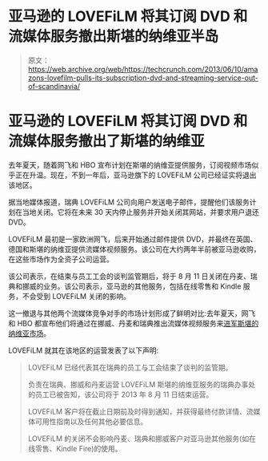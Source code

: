 # 亚马逊的 LOVEFiLM 将其订阅 DVD 和流媒体服务撤出斯堪的纳维亚半岛

> 原文：<https://web.archive.org/web/https://techcrunch.com/2013/06/10/amazons-lovefilm-pulls-its-subscription-dvd-and-streaming-service-out-of-scandinavia/>

# 亚马逊的 LOVEFiLM 将其订阅 DVD 和流媒体服务撤出了斯堪的纳维亚

去年夏天，随着网飞和 HBO 宣布计划在斯堪的纳维亚提供服务，订阅视频市场似乎正在升温。现在，不到一年后，亚马逊旗下的 LOVEFiLM 公司已经证实将退出该地区。

据当地媒体报道，瑞典 LOVEFiLM 公司向用户发送电子邮件，提醒他们该服务计划在当地关闭。它将在未来 30 天内停止服务并开始关闭其网站，并要求用户退还 DVD。

LOVEFiLM 最初是一家欧洲网飞，后来开始通过邮件提供 DVD，并最终在英国、德国和斯堪的纳维亚提供流媒体视频服务。该公司在大约两年半前被亚马逊收购，在这些市场作为全资子公司运营。

该公司表示，在结束与员工工会的谈判监管期后，将于 8 月 11 日关闭在丹麦、瑞典和挪威的业务。该公司表示，亚马逊的其他服务，包括在线零售和 Kindle 服务，不会受到 LOVEFiLM 关闭的影响。

这一撤退与其他两个流媒体竞争对手的市场计划形成了鲜明对比:去年夏天，网飞和 HBO 都宣布他们将通过在挪威、丹麦和瑞典推出流媒体视频服务来[进军斯堪的纳维亚市场](https://web.archive.org/web/20230228175027/https://techcrunch.com/2012/10/26/hbo-nordic-delay/)。

LOVEFiLM 就其在该地区的运营发表了以下声明:

> LOVEFiLM 已经代表其在瑞典的员工与工会结束了谈判的监管期。
> 
> 负责在瑞典、挪威和丹麦运营 LOVEFiLM 斯堪的纳维亚服务的瑞典办事处的员工已被告知，该公司将于 2013 年 8 月 11 日结束运营。
> 
> LOVEFiLM 客户将在截止日期前及时得到通知，并获得最终付款详情、流媒体可用性指南以及任何其他必要信息。
> 
> LOVEFiLM 的关闭不会影响丹麦、瑞典和挪威客户对亚马逊其他服务(如在线零售、Kindle Fire)的使用。